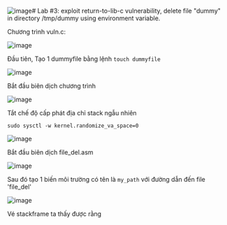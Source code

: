 ![image](https://github.com/user-attachments/assets/56167c7c-b461-43b3-8b7c-8705ff462cfd)# Lab #3: exploit return-to-lib-c vulnerability, delete file "dummy" in directory /tmp/dummy using environment variable.

Chương trình vuln.c:

![image](https://github.com/user-attachments/assets/bbbda87b-19ca-436b-a825-79336ed28113)

Đầu tiên, Tạo 1 dummyfile bằng lệnh `touch dummyfile`

![image](https://github.com/user-attachments/assets/5c21e1cb-25e0-4f41-b6c4-a5f7aa4e7d76)

Bắt đầu biên dịch chương trình

![image](https://github.com/user-attachments/assets/64448c37-6eed-4393-96ac-c79c1d2571d1)

Tắt chế độ cấp phát địa chỉ stack ngẫu nhiên

`sudo sysctl -w kernel.randomize_va_space=0`

![image](https://github.com/user-attachments/assets/37cc1b16-9177-4c97-88ce-51e552de75cc)

Bắt đầu biên dịch file_del.asm

![image](https://github.com/user-attachments/assets/eff4c2c1-2389-418f-92b3-94dbe04c7a8c)

Sau đó tạo 1 biến môi trường có tên là `my_path` với đường dẫn đến file 'file_del'

![image](https://github.com/user-attachments/assets/d917b8b7-ef11-4ad3-94a3-9df999ea2fe2)

Vé stackframe ta thấy được rằng














